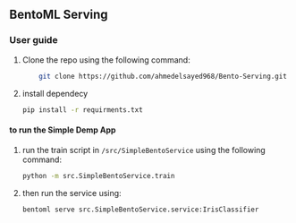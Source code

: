 ## BentoML Serving

### User guide
1. Clone the repo using the following command:
    
    ```bash
        git clone https://github.com/ahmedelsayed968/Bento-Serving.git
    ```
2. install dependecy
    ```bash
    pip install -r requirments.txt
    ```
#### to run the Simple Demp App
1. run the train script in `/src/SimpleBentoService` using the following command:

    ```bash
    python -m src.SimpleBentoService.train
    ```
2. then run the service using:

    ```bash
    bentoml serve src.SimpleBentoService.service:IrisClassifier
    ```
     